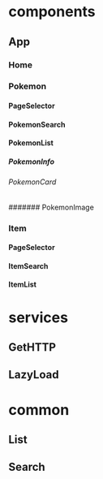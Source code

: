 # components

## App

### Home

### Pokemon

#### PageSelector

#### PokemonSearch

#### PokemonList

##### PokemonInfo

###### PokemonCard

####### PokemonImage

### Item

#### PageSelector

#### ItemSearch

#### ItemList

# services

## GetHTTP

## LazyLoad

# common

## List

## Search
